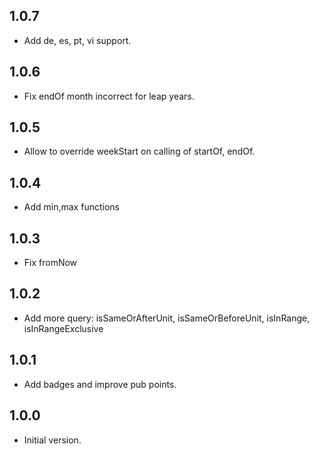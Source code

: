 ## 1.0.7
- Add de, es, pt, vi support.
## 1.0.6
- Fix endOf month incorrect for leap years.
## 1.0.5
- Allow to override weekStart on calling of startOf, endOf.
## 1.0.4
- Add min,max functions
## 1.0.3
- Fix fromNow
## 1.0.2
- Add more query: isSameOrAfterUnit, isSameOrBeforeUnit, isInRange, isInRangeExclusive
## 1.0.1
- Add badges and improve pub points.
## 1.0.0
- Initial version.